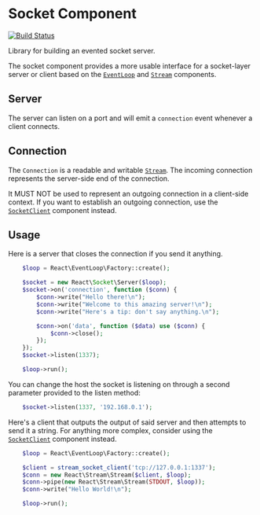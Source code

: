 # Socket Component

[![Build Status](https://secure.travis-ci.org/reactphp/socket.png?branch=master)](http://travis-ci.org/reactphp/socket)

Library for building an evented socket server.

The socket component provides a more usable interface for a socket-layer
server or client based on the [`EventLoop`](https://github.com/reactphp/event-loop)
and [`Stream`](https://github.com/reactphp/stream) components.

## Server

The server can listen on a port and will emit a `connection` event whenever a
client connects.

## Connection

The `Connection` is a readable and writable [`Stream`](https://github.com/reactphp/stream).
The incoming connection represents the server-side end of the connection.

It MUST NOT be used to represent an outgoing connection in a client-side context.
If you want to establish an outgoing connection,
use the [`SocketClient`](https://github.com/reactphp/socket-client) component instead.

## Usage

Here is a server that closes the connection if you send it anything.
```php
    $loop = React\EventLoop\Factory::create();

    $socket = new React\Socket\Server($loop);
    $socket->on('connection', function ($conn) {
        $conn->write("Hello there!\n");
        $conn->write("Welcome to this amazing server!\n");
        $conn->write("Here's a tip: don't say anything.\n");

        $conn->on('data', function ($data) use ($conn) {
            $conn->close();
        });
    });
    $socket->listen(1337);

    $loop->run();
```    
You can change the host the socket is listening on through a second parameter 
provided to the listen method:
```php
    $socket->listen(1337, '192.168.0.1');
```
Here's a client that outputs the output of said server and then attempts to
send it a string.
For anything more complex, consider using the
[`SocketClient`](https://github.com/reactphp/socket-client) component instead.
```php
    $loop = React\EventLoop\Factory::create();

    $client = stream_socket_client('tcp://127.0.0.1:1337');
    $conn = new React\Stream\Stream($client, $loop);
    $conn->pipe(new React\Stream\Stream(STDOUT, $loop));
    $conn->write("Hello World!\n");

    $loop->run();
```
